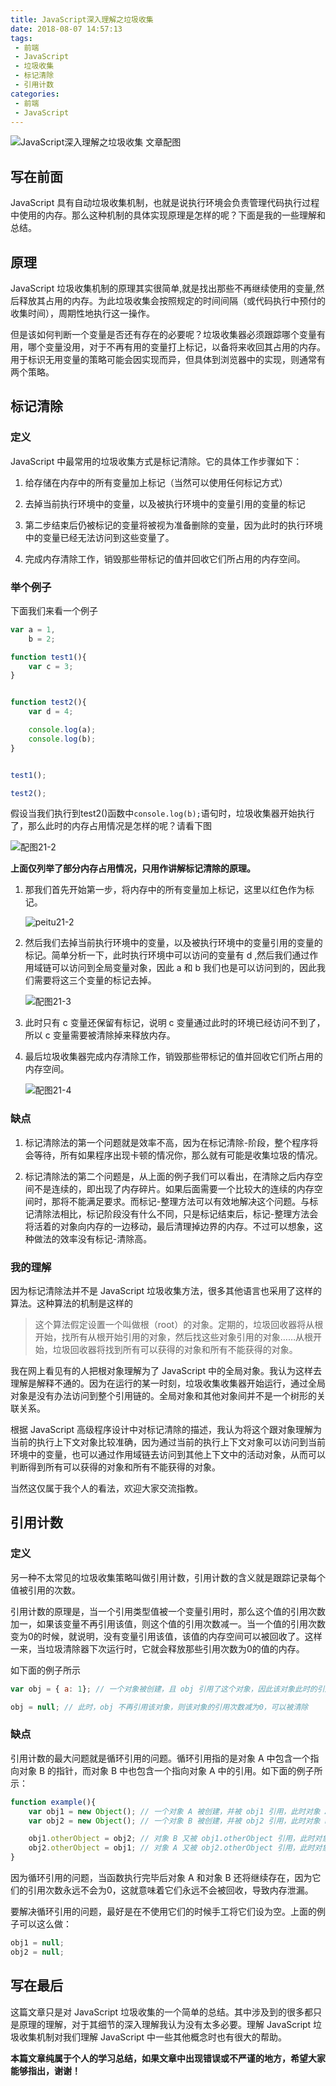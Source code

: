 ```yaml
---
title: JavaScript深入理解之垃圾收集
date: 2018-08-07 14:57:13
tags:
 - 前端
 - JavaScript
 - 垃圾收集
 - 标记清除
 - 引用计数 
categories:
 - 前端
 - JavaScript
---
```



![JavaScript深入理解之垃圾收集 文章配图](https://cavszhouyou-1254093697.cos.ap-chongqing.myqcloud.com/peitu21-1.jpg)


## 写在前面

JavaScript 具有自动垃圾收集机制，也就是说执行环境会负责管理代码执行过程中使用的内存。那么这种机制的具体实现原理是怎样的呢？下面是我的一些理解和总结。

<!-- more -->

## 原理

JavaScript 垃圾收集机制的原理其实很简单,就是找出那些不再继续使用的变量,然后释放其占用的内存。为此垃圾收集会按照规定的时间间隔（或代码执行中预付的收集时间），周期性地执行这一操作。

但是该如何判断一个变量是否还有存在的必要呢？垃圾收集器必须跟踪哪个变量有用，哪个变量没用，对于不再有用的变量打上标记，以备将来收回其占用的内存。用于标识无用变量的策略可能会因实现而异，但具体到浏览器中的实现，则通常有两个策略。

## 标记清除

### 定义

JavaScript 中最常用的垃圾收集方式是标记清除。它的具体工作步骤如下：

1. 给存储在内存中的所有变量加上标记（当然可以使用任何标记方式）
   
2. 去掉当前执行环境中的变量，以及被执行环境中的变量引用的变量的标记
   
3. 第二步结束后仍被标记的变量将被视为准备删除的变量，因为此时的执行环境中的变量已经无法访问到这些变量了。
   
4. 完成内存清除工作，销毁那些带标记的值并回收它们所占用的内存空间。

### 举个例子

下面我们来看一个例子

```js
var a = 1,
    b = 2;

function test1(){
    var c = 3;
}


function test2(){
    var d = 4;

    console.log(a); 
    console.log(b);
}


test1();

test2();
```

假设当我们执行到test2()函数中`console.log(b);`语句时，垃圾收集器开始执行了，那么此时的内存占用情况是怎样的呢？请看下图


![配图21-2](https://cavszhouyou-1254093697.cos.ap-chongqing.myqcloud.com/peitu21-2.png)

**上面仅列举了部分内存占用情况，只用作讲解标记清除的原理。**

1. 那我们首先开始第一步，将内存中的所有变量加上标记，这里以红色作为标记。

    ![peitu21-2](https://cavszhouyou-1254093697.cos.ap-chongqing.myqcloud.com/petu21-2.png)

2. 然后我们去掉当前执行环境中的变量，以及被执行环境中的变量引用的变量的标记。简单分析一下，此时执行环境中可以访问的变量有 d ,然后我们通过作用域链可以访问到全局变量对象，因此 a 和 b 我们也是可以访问到的，因此我们需要将这三个变量的标记去掉。

    ![配图21-3](https://cavszhouyou-1254093697.cos.ap-chongqing.myqcloud.com/peitu21-3.png)

3. 此时只有 c 变量还保留有标记，说明 c 变量通过此时的环境已经访问不到了，所以 c 变量需要被清除掉来释放内存。

4. 最后垃圾收集器完成内存清除工作，销毁那些带标记的值并回收它们所占用的内存空间。

    ![配图21-4](https://cavszhouyou-1254093697.cos.ap-chongqing.myqcloud.com/peitu21-4.png)


### 缺点

1. 标记清除法的第一个问题就是效率不高，因为在标记清除-阶段，整个程序将会等待，所有如果程序出现卡顿的情况你，那么就有可能是收集垃圾的情况。

2. 标记清除法的第二个问题是，从上面的例子我们可以看出，在清除之后内存空间不是连续的，即出现了内存碎片。如果后面需要一个比较大的连续的内存空间时，那将不能满足要求。而标记-整理方法可以有效地解决这个问题。与标记清除法相比，标记阶段没有什么不同，只是标记结束后，标记-整理方法会将活着的对象向内存的一边移动，最后清理掉边界的内存。不过可以想象，这种做法的效率没有标记-清除高。

### 我的理解

因为标记清除法并不是 JavaScript 垃圾收集方法，很多其他语言也采用了这样的算法。这种算法的机制是这样的

> 这个算法假定设置一个叫做根（root）的对象。定期的，垃圾回收器将从根开始，找所有从根开始引用的对象，然后找这些对象引用的对象……从根开始，垃圾回收器将找到所有可以获得的对象和所有不能获得的对象。

我在网上看见有的人把根对象理解为了 JavaScript 中的全局对象。我认为这样去理解是解释不通的。因为在运行的某一时刻，垃圾收集收集器开始运行，通过全局对象是没有办法访问到整个引用链的。全局对象和其他对象间并不是一个树形的关联关系。

根据 JavaScript 高级程序设计中对标记清除的描述，我认为将这个跟对象理解为当前的执行上下文对象比较准确，因为通过当前的执行上下文对象可以访问到当前环境中的变量，也可以通过作用域链去访问到其他上下文中的活动对象，从而可以判断得到所有可以获得的对象和所有不能获得的对象。

当然这仅属于我个人的看法，欢迎大家交流指教。

## 引用计数

### 定义

另一种不太常见的垃圾收集策略叫做引用计数，引用计数的含义就是跟踪记录每个值被引用的次数。

引用计数的原理是，当一个引用类型值被一个变量引用时，那么这个值的引用次数加一，如果该变量不再引用该值，则这个值的引用次数减一。当一个值的引用次数变为0的时候，就说明，没有变量引用该值，该值的内存空间可以被回收了。这样一来，当垃圾清除器下次运行时，它就会释放那些引用次数为0的值的内存。

如下面的例子所示

```js
var obj = { a: 1}; // 一个对象被创建，且 obj 引用了这个对象，因此该对象此时的引用次数为1，不能被清除

obj = null; // 此时，obj 不再引用该对象，则该对象的引用次数减为0，可以被清除
```

### 缺点

引用计数的最大问题就是循环引用的问题。循环引用指的是对象 A 中包含一个指向对象 B 的指针，而对象 B 中也包含一个指向对象 A 中的引用。如下面的例子所示：

```js
function example(){
    var obj1 = new Object(); // 一个对象 A 被创建，并被 obj1 引用，此时对象 A 的引用次数为1
    var obj2 = new Object(); // 一个对象 B 被创建，并被 obj2 引用，此时对象 B 的引用次数为1

    obj1.otherObject = obj2; // 对象 B 又被 obj1.otherObject 引用，此时对象 B 的引用次数为2
    obj2.otherObject = obj1; // 对象 A 又被 obj2.otherObject 引用，此时对象 A 的引用次数为2
}

```

因为循环引用的问题，当函数执行完毕后对象 A 和对象 B 还将继续存在，因为它们的引用次数永远不会为0，这就意味着它们永远不会被回收，导致内存泄漏。

要解决循环引用的问题，最好是在不使用它们的时候手工将它们设为空。上面的例子可以这么做：

```js
obj1 = null;
obj2 = null;
```

## 写在最后

这篇文章只是对 JavaScript 垃圾收集的一个简单的总结。其中涉及到的很多都只是原理的理解，对于其细节的深入理解我认为没有太多必要。理解 JavaScript 垃圾收集机制对我们理解 JavaScript 中一些其他概念时也有很大的帮助。

**本篇文章纯属于个人的学习总结，如果文章中出现错误或不严谨的地方，希望大家能够指出，谢谢！**